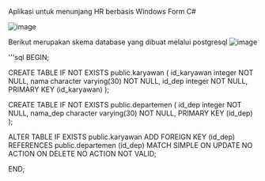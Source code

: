 Aplikasi untuk menunjang HR berbasis Windows Form C#

![image](https://github.com/user-attachments/assets/79cf1bee-a977-48a2-868f-f159a25ecb95)

Berikut merupakan skema database yang dibuat melalui postgresql
![image](https://github.com/user-attachments/assets/e0dd2b30-3a4f-493f-aa38-58ad7e5beb42)


'''sql
BEGIN;


CREATE TABLE IF NOT EXISTS public.karyawan
(
    id_karyawan integer NOT NULL,
    nama character varying(30) NOT NULL,
    id_dep integer NOT NULL,
    PRIMARY KEY (id_karyawan)
);

CREATE TABLE IF NOT EXISTS public.departemen
(
    id_dep integer NOT NULL,
    nama_dep character varying(30) NOT NULL,
    PRIMARY KEY (id_dep)
);

ALTER TABLE IF EXISTS public.karyawan
    ADD FOREIGN KEY (id_dep)
    REFERENCES public.departemen (id_dep) MATCH SIMPLE
    ON UPDATE NO ACTION
    ON DELETE NO ACTION
    NOT VALID;

END;
